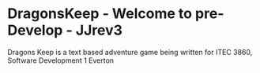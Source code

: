 DragonsKeep - Welcome to pre-Develop - JJrev3
===========

Dragons Keep is a text based adventure game being written for ITEC 3860, Software Development 1
Everton
